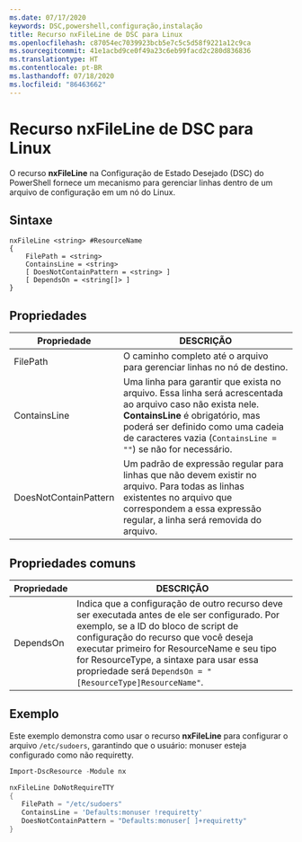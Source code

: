 ```yaml
---
ms.date: 07/17/2020
keywords: DSC,powershell,configuração,instalação
title: Recurso nxFileLine de DSC para Linux
ms.openlocfilehash: c87054ec7039923bcb5e7c5c5d58f9221a12c9ca
ms.sourcegitcommit: 41e1acbd9ce0f49a23c6eb99facd2c280d836836
ms.translationtype: HT
ms.contentlocale: pt-BR
ms.lasthandoff: 07/18/2020
ms.locfileid: "86463662"
---
```

# <a name="dsc-for-linux-nxfileline-resource"></a>Recurso nxFileLine de DSC para Linux

O recurso **nxFileLine** na Configuração de Estado Desejado (DSC) do PowerShell fornece um mecanismo para gerenciar linhas dentro de um arquivo de configuração em um nó do Linux.

## <a name="syntax"></a>Sintaxe

```Syntax
nxFileLine <string> #ResourceName
{
    FilePath = <string>
    ContainsLine = <string>
    [ DoesNotContainPattern = <string> ]
    [ DependsOn = <string[]> ]
}
```

## <a name="properties"></a>Propriedades

|Propriedade |DESCRIÇÃO |
|---|---|
|FilePath |O caminho completo até o arquivo para gerenciar linhas no nó de destino. |
|ContainsLine |Uma linha para garantir que exista no arquivo. Essa linha será acrescentada ao arquivo caso não exista nele. **ContainsLine** é obrigatório, mas poderá ser definido como uma cadeia de caracteres vazia (`ContainsLine = ""`) se não for necessário. |
|DoesNotContainPattern |Um padrão de expressão regular para linhas que não devem existir no arquivo. Para todas as linhas existentes no arquivo que correspondem a essa expressão regular, a linha será removida do arquivo. |

## <a name="common-properties"></a>Propriedades comuns

|Propriedade |DESCRIÇÃO |
|---|---|
|DependsOn |Indica que a configuração de outro recurso deve ser executada antes de ele ser configurado. Por exemplo, se a ID do bloco de script de configuração do recurso que você deseja executar primeiro for ResourceName e seu tipo for ResourceType, a sintaxe para usar essa propriedade será `DependsOn = "[ResourceType]ResourceName"`. |

## <a name="example"></a>Exemplo

Este exemplo demonstra como usar o recurso **nxFileLine** para configurar o arquivo `/etc/sudoers`, garantindo que o usuário: monuser esteja configurado como não requiretty.

```powershell
Import-DscResource -Module nx

nxFileLine DoNotRequireTTY
{
   FilePath = "/etc/sudoers"
   ContainsLine = 'Defaults:monuser !requiretty'
   DoesNotContainPattern = "Defaults:monuser[ ]+requiretty"
}
```
